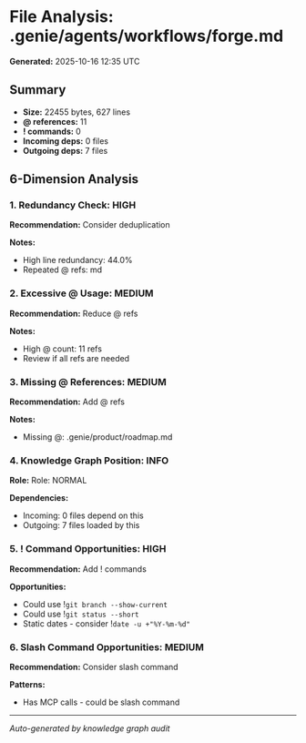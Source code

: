 # File Analysis: .genie/agents/workflows/forge.md

**Generated:** 2025-10-16 12:35 UTC

## Summary

- **Size:** 22455 bytes, 627 lines
- **@ references:** 11
- **! commands:** 0
- **Incoming deps:** 0 files
- **Outgoing deps:** 7 files

## 6-Dimension Analysis

### 1. Redundancy Check: HIGH

**Recommendation:** Consider deduplication

**Notes:**
- High line redundancy: 44.0%
- Repeated @ refs: md

### 2. Excessive @ Usage: MEDIUM

**Recommendation:** Reduce @ refs

**Notes:**
- High @ count: 11 refs
- Review if all refs are needed

### 3. Missing @ References: MEDIUM

**Recommendation:** Add @ refs

**Notes:**
- Missing @: .genie/product/roadmap.md

### 4. Knowledge Graph Position: INFO

**Role:** Role: NORMAL

**Dependencies:**
- Incoming: 0 files depend on this
- Outgoing: 7 files loaded by this

### 5. ! Command Opportunities: HIGH

**Recommendation:** Add ! commands

**Opportunities:**
- Could use !`git branch --show-current`
- Could use !`git status --short`
- Static dates - consider !`date -u +"%Y-%m-%d"`

### 6. Slash Command Opportunities: MEDIUM

**Recommendation:** Consider slash command

**Patterns:**
- Has MCP calls - could be slash command

---

*Auto-generated by knowledge graph audit*
